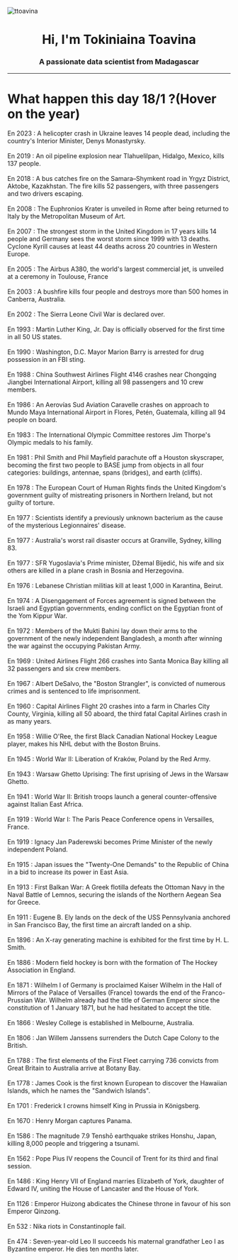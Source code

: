 
<p align="left"> <img src="https://komarev.com/ghpvc/?username=ttoavina&label=Profile%20views&color=0e75b6&style=flat" alt="ttoavina" /> </p>
<h1 align="center">Hi, I'm Tokiniaina Toavina</h1>
<h3 align="center">A passionate data scientist from Madagascar</h3>
    
<hr/>
<h1> What happen this day 18/1 ?(Hover on the year)</h1>

En 2023 : A helicopter crash in Ukraine leaves 14 people dead, including the country's Interior Minister, Denys Monastyrsky.
<br/><br/>
En 2019 : An oil pipeline explosion near Tlahuelilpan, Hidalgo, Mexico, kills 137 people.
<br/><br/>
En 2018 : A bus catches fire on the Samara–Shymkent road in Yrgyz District, Aktobe, Kazakhstan. The fire kills 52 passengers, with three passengers and two drivers escaping.
<br/><br/>
En 2008 : The Euphronios Krater is unveiled in Rome after being returned to Italy by the Metropolitan Museum of Art.
<br/><br/>
En 2007 : The strongest storm in the United Kingdom in 17 years kills 14 people and Germany sees the worst storm since 1999 with 13 deaths. Cyclone Kyrill causes at least 44 deaths across 20 countries in Western Europe.
<br/><br/>
En 2005 : The Airbus A380, the world's largest commercial jet, is unveiled at a ceremony in Toulouse, France
<br/><br/>
En 2003 : A bushfire kills four people and destroys more than 500 homes in Canberra, Australia.
<br/><br/>
En 2002 : The Sierra Leone Civil War is declared over.
<br/><br/>
En 1993 : Martin Luther King, Jr. Day is officially observed for the first time in all 50 US states.
<br/><br/>
En 1990 : Washington, D.C. Mayor Marion Barry is arrested for drug possession in an FBI sting.
<br/><br/>
En 1988 : China Southwest Airlines Flight 4146 crashes near Chongqing Jiangbei International Airport, killing all 98 passengers and 10 crew members.
<br/><br/>
En 1986 : An Aerovías Sud Aviation Caravelle crashes on approach to Mundo Maya International Airport in Flores, Petén, Guatemala, killing all 94 people on board.
<br/><br/>
En 1983 : The International Olympic Committee restores Jim Thorpe's Olympic medals to his family.
<br/><br/>
En 1981 : Phil Smith and Phil Mayfield parachute off a Houston skyscraper, becoming the first two people to BASE jump from objects in all four categories: buildings, antennae, spans (bridges), and earth (cliffs).
<br/><br/>
En 1978 : The European Court of Human Rights finds the United Kingdom's government guilty of mistreating prisoners in Northern Ireland, but not guilty of torture.
<br/><br/>
En 1977 : Scientists identify a previously unknown bacterium as the cause of the mysterious Legionnaires' disease.
<br/><br/>
En 1977 : Australia's worst rail disaster occurs at Granville, Sydney, killing 83.
<br/><br/>
En 1977 : SFR Yugoslavia's Prime minister, Džemal Bijedić, his wife and six others are killed in a plane crash in Bosnia and Herzegovina.
<br/><br/>
En 1976 : Lebanese Christian militias kill at least 1,000 in Karantina, Beirut.
<br/><br/>
En 1974 : A Disengagement of Forces agreement is signed between the Israeli and Egyptian governments, ending conflict on the Egyptian front of the Yom Kippur War.
<br/><br/>
En 1972 : Members of the Mukti Bahini lay down their arms to the government of the newly independent Bangladesh, a month after winning the war against the occupying Pakistan Army.
<br/><br/>
En 1969 : United Airlines Flight 266 crashes into Santa Monica Bay killing all 32 passengers and six crew members.
<br/><br/>
En 1967 : Albert DeSalvo, the "Boston Strangler", is convicted of numerous crimes and is sentenced to life imprisonment.
<br/><br/>
En 1960 : Capital Airlines Flight 20 crashes into a farm in Charles City County, Virginia, killing all 50 aboard, the third fatal Capital Airlines crash in as many years.
<br/><br/>
En 1958 : Willie O'Ree, the first Black Canadian National Hockey League player, makes his NHL debut with the Boston Bruins.
<br/><br/>
En 1945 : World War II: Liberation of Kraków, Poland by the Red Army.
<br/><br/>
En 1943 : Warsaw Ghetto Uprising: The first uprising of Jews in the Warsaw Ghetto.
<br/><br/>
En 1941 : World War II: British troops launch a general counter-offensive against Italian East Africa.
<br/><br/>
En 1919 : World War I: The Paris Peace Conference opens in Versailles, France.
<br/><br/>
En 1919 : Ignacy Jan Paderewski becomes Prime Minister of the newly independent Poland.
<br/><br/>
En 1915 : Japan issues the "Twenty-One Demands" to the Republic of China in a bid to increase its power in East Asia.
<br/><br/>
En 1913 : First Balkan War: A Greek flotilla defeats the Ottoman Navy in the Naval Battle of Lemnos, securing the islands of the Northern Aegean Sea for Greece.
<br/><br/>
En 1911 : Eugene B. Ely lands on the deck of the USS Pennsylvania anchored in San Francisco Bay, the first time an aircraft landed on a ship.
<br/><br/>
En 1896 : An X-ray generating machine is exhibited for the first time by H. L. Smith.
<br/><br/>
En 1886 : Modern field hockey is born with the formation of The Hockey Association in England.
<br/><br/>
En 1871 : Wilhelm I of Germany is proclaimed Kaiser Wilhelm in the Hall of Mirrors of the Palace of Versailles (France) towards the end of the Franco-Prussian War. Wilhelm already had the title of German Emperor since the constitution of 1 January 1871, but he had hesitated to accept the title.
<br/><br/>
En 1866 : Wesley College is established in Melbourne, Australia.
<br/><br/>
En 1806 : Jan Willem Janssens surrenders the Dutch Cape Colony to the British.
<br/><br/>
En 1788 : The first elements of the First Fleet carrying 736 convicts from Great Britain to Australia arrive at Botany Bay.
<br/><br/>
En 1778 : James Cook is the first known European to discover the Hawaiian Islands, which he names the "Sandwich Islands".
<br/><br/>
En 1701 : Frederick I crowns himself King in Prussia in Königsberg.
<br/><br/>
En 1670 : Henry Morgan captures Panama.
<br/><br/>
En 1586 : The magnitude 7.9 Tenshō earthquake strikes Honshu, Japan, killing 8,000 people and triggering a tsunami.
<br/><br/>
En 1562 : Pope Pius IV reopens the Council of Trent for its third and final session.
<br/><br/>
En 1486 : King Henry VII of England marries Elizabeth of York, daughter of Edward IV, uniting the House of Lancaster and the House of York.
<br/><br/>
En 1126 : Emperor Huizong abdicates the Chinese throne in favour of his son Emperor Qinzong.
<br/><br/>
En 532 : Nika riots in Constantinople fail.
<br/><br/>
En 474 : Seven-year-old Leo II succeeds his maternal grandfather Leo I as Byzantine emperor. He dies ten months later.
<br/><br/>
